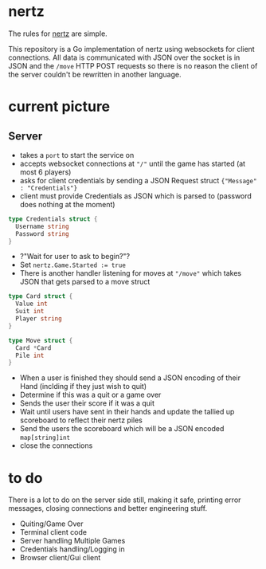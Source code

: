 nertz
=====

The rules for [nertz](http://en.wikipedia.org/wiki/Nertz "Link to Wikipedia Description of the Game") are simple.  

This repository is a Go implementation of nertz using websockets for client connections. All data is communicated with JSON over the socket is in JSON and the `/move` HTTP POST requests so there is no reason the client of the server couldn't be rewritten in another language.

current picture
===============

Server
------
- takes a `port` to start the service on
- accepts websocket connections at `"/"` until the game has started (at most 6 players)
- asks for client credentials by sending a JSON Request struct `{"Message" : "Credentials"}`
- client must provide Credentials as JSON which is parsed to (password does nothing at the moment)  

```go  
type Credentials struct {  
  Username string
  Password string  
}
```

- ?"Wait for user to ask to begin?"?
- Set `nertz.Game.Started := true`
- There is another handler listening for moves at `"/move"` which takes JSON that gets parsed to a move struct

```go  
type Card struct {  
  Value int
  Suit int
  Player string 
}

type Move struct {  
  Card *Card
  Pile int 
}
```

- When a user is finished they should send a JSON encoding of their Hand (inclding if they just wish to quit)
- Determine if this was a quit or a game over
- Sends the user their score if it was a quit
- Wait until users have sent in their hands and update the tallied up scoreboard to reflect their nertz piles
- Send the users the scoreboard which will be a JSON encoded `map[string]int`
- close the connections



to do
=====

There is a lot to do on the server side still, making it safe, printing error messages, closing connections and better engineering stuff.

- Quiting/Game Over  
- Terminal client code  
- Server handling Multiple Games  
- Credentials handling/Logging in  
- Browser client/Gui client
